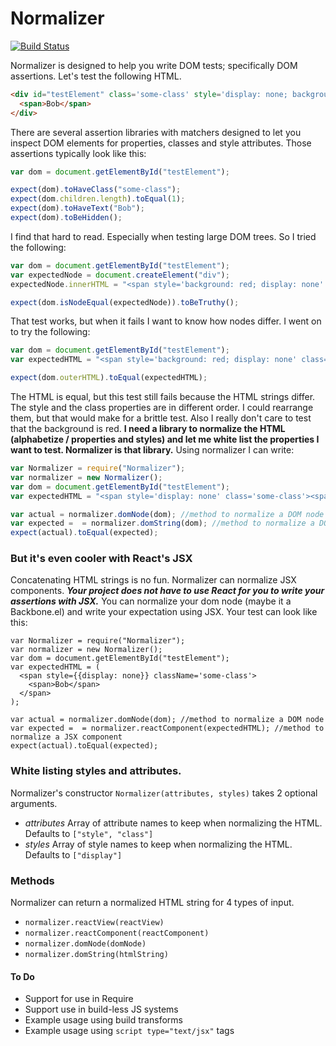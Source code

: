 # Normalizer

[![Build Status](https://travis-ci.org/TimothyRHuertas/normalizer.svg?branch=master)](https://travis-ci.org/TimothyRHuertas/normalizer)

Normalizer is designed to help you write DOM tests; specifically DOM assertions.  Let's test the following HTML.

```html
<div id="testElement" class='some-class' style='display: none; background: red'>
  <span>Bob</span>
</div>
```

There are several assertion libraries with matchers designed to let you inspect DOM elements for properties, classes and style attributes.  Those assertions typically look like this:

```javascript
var dom = document.getElementById("testElement"); 

expect(dom).toHaveClass("some-class");
expect(dom.children.length).toEqual(1);
expect(dom).toHaveText("Bob");
expect(dom).toBeHidden();
```

I find that hard to read.  Especially when testing large DOM trees.  So I tried the following: 

```javascript
var dom = document.getElementById("testElement"); 
var expectedNode = document.createElement("div");
expectedNode.innerHTML = "<span style='background: red; display: none' class='some-class'><span>Bob</span></span>";

expect(dom.isNodeEqual(expectedNode)).toBeTruthy(); 
```

That test works, but when it fails I want to know how nodes differ. I went on to try the following:

```javascript
var dom = document.getElementById("testElement"); 
var expectedHTML = "<span style='background: red; display: none' class='some-class'><span>Bob</span></span>";

expect(dom.outerHTML).toEqual(expectedHTML); 
``` 

The HTML is equal, but this test still fails because the HTML strings differ.  The style and the class properties are in different order.  I could rearrange them, but that would make for a brittle test.  Also I really don't care to test that the background is red.  **I need a library to normalize the HTML (alphabetize / properties and styles) and let me white list
the properties I want to test.  Normalizer is that library.** Using normalizer I can write:

```javascript
var Normalizer = require("Normalizer");
var normalizer = new Normalizer();
var dom = document.getElementById("testElement"); 
var expectedHTML = "<span style='display: none' class='some-class'><span>Bob</span></span>";

var actual = normalizer.domNode(dom); //method to normalize a DOM node
var expected =  = normalizer.domString(dom); //method to normalize a DOM string
expect(actual).toEqual(expected); 
```

### But it's even cooler with React's JSX

Concatenating HTML strings is no fun.  Normalizer can normalize JSX components.  ***Your project does not have to use React for you to write your assertions with JSX.***  You can normalize your dom node (maybe it a Backbone.el) and write your expectation using JSX.  Your test can look like this:

```JSX
var Normalizer = require("Normalizer");
var normalizer = new Normalizer();
var dom = document.getElementById("testElement"); 
var expectedHTML = (
  <span style={{display: none}} className='some-class'>
    <span>Bob</span>
  </span>
);

var actual = normalizer.domNode(dom); //method to normalize a DOM node
var expected =  = normalizer.reactComponent(expectedHTML); //method to normalize a JSX component
expect(actual).toEqual(expected); 
```

### White listing styles and attributes.

Normalizer's constructor `Normalizer(attributes, styles)` takes 2 optional arguments.
* *attributes* Array of attribute names to keep when normalizing the HTML.  Defaults to `["style", "class"]`
* *styles* Array of style names to keep when normalizing the HTML.  Defaults to `["display"]`

### Methods

Normalizer can return a normalized HTML string for 4 types of input.  

* `normalizer.reactView(reactView)` 
* `normalizer.reactComponent(reactComponent)`
* `normalizer.domNode(domNode)`
* `normalizer.domString(htmlString)`

#### To Do

* Support for use in Require
* Support use in build-less JS systems
* Example usage using build transforms
* Example usage using `script type="text/jsx"` tags






